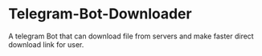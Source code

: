 # Telegram-Bot-Downloader
A telegram Bot that can download file from servers and make faster direct download link for user.
